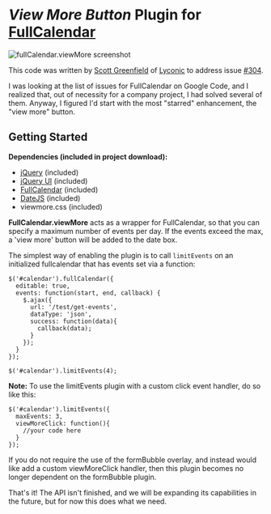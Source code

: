 # _View More Button_ Plugin for [FullCalendar][0]

![fullCalendar.viewMore screenshot](http://dl.dropbox.com/u/18579768/limit_events.png)

This code was written by [Scott Greenfield][1] of [Lyconic][2] to address issue [#304][3].

I was looking at the list of issues for FullCalendar on Google Code, and I realized that, 
out of necessity for a company project, I had solved several of them. Anyway, I figured 
I'd start with the most "starred" enhancement, the "view more" button.

## Getting Started

**Dependencies (included in project download):**

* [jQuery](http://jquery.com) (included)
* [jQuery UI](http://jqueryui.com/) (included)
* [FullCalendar](http://arshaw.com/fullcalendar/) (included)
* [DateJS](http://www.datejs.com) (included)
* viewmore.css (included)

**FullCalendar.viewMore** acts as a wrapper for FullCalendar, so that you can specify a maximum number of events per day. If the events exceed the max, a 'view more' button will be added to the date box.

The simplest way of enabling the plugin is to call `limitEvents` on an initialized fullcalendar that has events set via a function:

    $('#calendar').fullCalendar({
      editable: true,      
      events: function(start, end, callback) {
        $.ajax({
          url: '/test/get-events',
          dataType: 'json',
          success: function(data){
            callback(data);
          }
        });
      }
    });

    $('#calendar').limitEvents(4);

**Note:**  To use the limitEvents plugin with a custom click event handler, do so like this:

    $('#calendar').limitEvents({
      maxEvents: 3,
      viewMoreClick: function(){
        //your code here
      }
    });
    
If you do not require the use of the formBubble overlay, and instead would like add a custom viewMoreClick handler, then this plugin becomes no longer dependent on the formBubble plugin.

That's it! The API isn't finished, and we will be expanding its capabilities in the future, but for now this does what we need.

  [0]: http://arshaw.com/fullcalendar/
  [1]: mailto:jquery.fun@gmail.com
  [2]: http://lyconic.com/about
  [3]: http://code.google.com/p/fullcalendar/issues/detail?id=304

